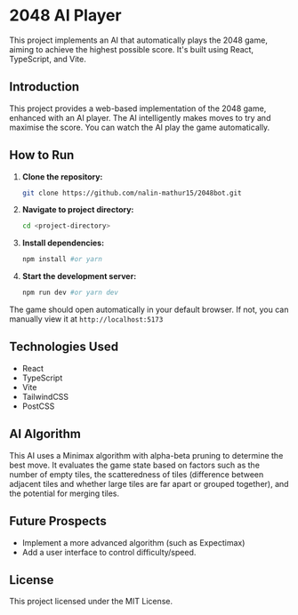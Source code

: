 # 2048 AI Player

This project implements an AI that automatically plays the 2048 game, aiming to achieve the highest possible score.  It's built using React, TypeScript, and Vite.

## Introduction

This project provides a web-based implementation of the 2048 game, enhanced with an AI player. The AI intelligently makes moves to try and maximise the score.  You can watch the AI play the game automatically.

## How to Run

1. **Clone the repository:**

   ```bash
   git clone https://github.com/nalin-mathur15/2048bot.git
   ```
2. **Navigate to project directory:**
    ```bash
    cd <project-directory>
    ```
3. **Install dependencies:**
    ```bash
    npm install #or yarn
    ```
4. **Start the development server:**
    ```bash
    npm run dev #or yarn dev
    ```
The game should open automatically in your default browser. If not, you can manually view it at ```http://localhost:5173```

## Technologies Used
- React
- TypeScript
- Vite
- TailwindCSS
- PostCSS

## AI Algorithm
This AI uses a Minimax algorithm with alpha-beta pruning to determine the best move. It evaluates the game state based on factors such as the number of empty tiles, the scatteredness of tiles (difference between adjacent tiles and whether large tiles are far apart or grouped together), and the potential for merging tiles.

## Future Prospects
- Implement a more advanced algorithm (such as Expectimax)
- Add a user interface to control difficulty/speed.

## License
This project licensed under the MIT License.